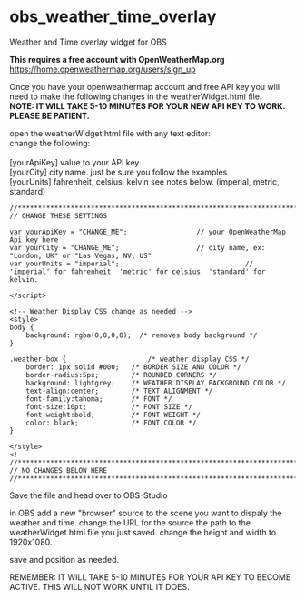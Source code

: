 # obs_weather_time_overlay
Weather and Time overlay widget for OBS


**This requires a free account with OpenWeatherMap.org**
https://home.openweathermap.org/users/sign_up 
 
 Once you have your openweathermap account and free API key you will need to make the following changes in the weatherWidget.html file.<br>
 <B>NOTE: IT WILL TAKE 5-10 MINUTES FOR YOUR NEW API KEY TO WORK. PLEASE BE PATIENT.</b>
 
 open the weatherWidget.html file with any text editor:<br>
 change the following:<br><br>
 [yourApiKey] value to your API key.<br>
 [yourCity] city name. just be sure you follow the examples<br>
 [yourUnits] fahrenheit, celsius, kelvin see notes below. (imperial, metric, standard)

```
//********************************************************************************************************************************
// CHANGE THESE SETTINGS 

var yourApiKey = "CHANGE_ME";				  // your OpenWeatherMap Api key here
var yourCity = "CHANGE_ME";			          // city name, ex: "London, UK" or "Las Vegas, NV, US"
var yourUnits = "imperial";                               // 'imperial' for fahrenheit  'metric' for celsius  'standard' for kelvin.

</script>

<!-- Weather Display CSS change as needed -->
<style> 
body {
	background: rgba(0,0,0,0);	/* removes body background */
}

.weather-box {                    /* weather display CSS */
	border: 1px solid #000;   /* BORDER SIZE AND COLOR */
	border-radius:5px;        /* ROUNDED CORNERS */
	background: lightgrey;    /* WEATHER DISPLAY BACKGROUND COLOR */
	text-align:center;        /* TEXT ALIGNMENT */
	font-family:tahoma;       /* FONT */
	font-size:10pt;           /* FONT SIZE */
	font-weight:bold;         /* FONT WEIGHT */
	color: black;             /* FONT COLOR */
}

</style>	
<!--
//********************************************************************************************************************************
// NO CHANGES BELOW HERE
//********************************************************************************************************************************
```

Save the file and head over to OBS-Studio

in OBS add a new "browser" source to the scene you want to dispaly the weather and time. 
change the URL for the source the path to the weatherWidget.html file you just saved.
change the height and width to 1920x1080.

save and position as needed.

REMEMBER: IT WILL TAKE 5-10 MINUTES FOR YOUR API KEY TO BECOME ACTIVE. THIS WILL NOT WORK UNTIL IT DOES.

